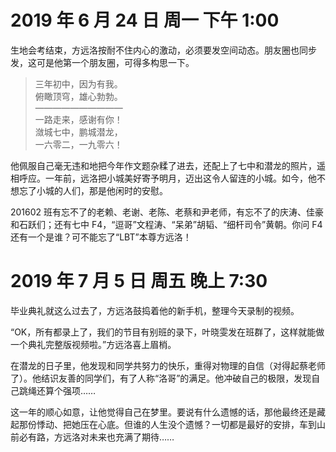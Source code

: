 # 2019 年 6 月 24 日  周一  下午 1:00

生地会考结束，方远洛按耐不住内心的激动，必须要发空间动态。朋友圈也同步发，这可是他第一个朋友圈，可得多构思一下。

> 三年初中，因为有我。  
> 俯瞰顶穹，雄心勃勃。  
> ——————————  
> 一路走来，感谢有你！  
> 潋城七中，鹏城潜龙，  
> 一六零二，一九零六！

他佩服自己毫无违和地把今年作文题杂糅了进去，还配上了七中和潜龙的照片，遥相呼应。一年前，远洛把小城美好寄予明月，迈出这令人留连的小城。如今，他不想忘了小城的人们，那是他闲时的安慰。

201602 班有忘不了的老赖、老谢、老陈、老蔡和尹老师，有忘不了的庆涛、佳豪和石跃们；还有七中 F4，“逗哥”文程涛、“呆弟”胡韬、“细杆司令”黄朝。你问 F4 还有一个是谁？可不能忘了“LBT”本尊方远洛！

# 2019 年 7 月 5 日  周五  晚上 7:30

毕业典礼就这么过去了，方远洛鼓捣着他的新手机，整理今天录制的视频。

“OK，所有都录上了，我们的节目有别班的录下，叶晓雯发在班群了，这样就能做一个典礼完整版视频啦。”方远洛喜上眉梢。

在潜龙的日子里，他发现和同学共努力的快乐，重得对物理的自信（对得起蔡老师了）。他结识友善的同学们，有了人称“洛哥”的满足。他冲破自己的极限，发现自己跳绳还算个强项……

这一年的顺心如意，让他觉得自己在梦里。要说有什么遗憾的话，那他最终还是藏起那份悸动、把她压在心底。但谁的人生没个遗憾？一切都是最好的安排，车到山前必有路，方远洛对未来也充满了期待……
